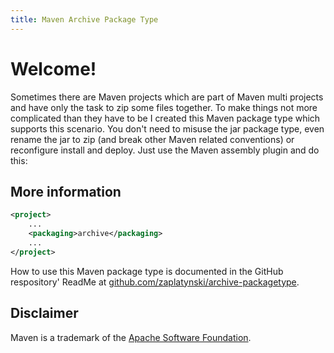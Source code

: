 ```yaml
---
title: Maven Archive Package Type
---
```


# Welcome!

Sometimes there are Maven projects which are part of Maven multi projects and have only the task 
to zip some files together. To make things not more complicated than they have to be I created 
this Maven package type which supports this scenario. You don't need to misuse the jar package 
type, even rename the jar to zip (and break other Maven related conventions) or reconfigure 
install and deploy. Just use the Maven assembly plugin and do this: 

## More information

```xml
<project>
    ...
    <packaging>archive</packaging>
    ...
</project>
```

How to use this Maven package type is documented in the GitHub respository' ReadMe
at [github.com/zaplatynski/archive-packagetype](https://github.com/zaplatynski/archive-packagetype). 

##  Disclaimer

Maven is a trademark of the [Apache Software Foundation](https://www.apache.org).